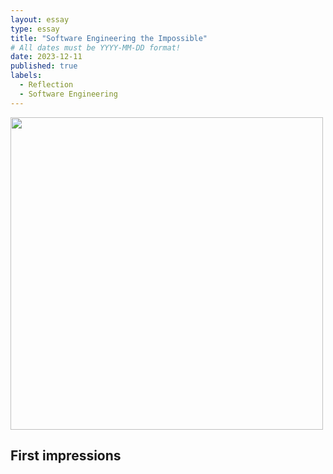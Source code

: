 ```yaml
---
layout: essay
type: essay
title: "Software Engineering the Impossible"
# All dates must be YYYY-MM-DD format!
date: 2023-12-11
published: true
labels:
  - Reflection
  - Software Engineering
---
```


<img width="500px" class="rounded float-start pe-4" src="https://i.pinimg.com/564x/0d/6a/60/0d6a60213b33fa20022265f5a8d0b02c.jpg">

## First impressions
